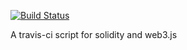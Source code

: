 [![Build Status](https://travis-ci.org/nicosmaris/solicity.svg?branch=master)](https://travis-ci.org/nicosmaris/solicity)

A travis-ci script for solidity and web3.js
